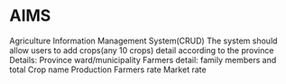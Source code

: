 # AIMS
 Agriculture Information Management System(CRUD) The system should allow users to add crops(any 10 crops) detail according to the province Details: Province ward/municipality Farmers detail: family members and total Crop name Production Farmers rate Market rate
